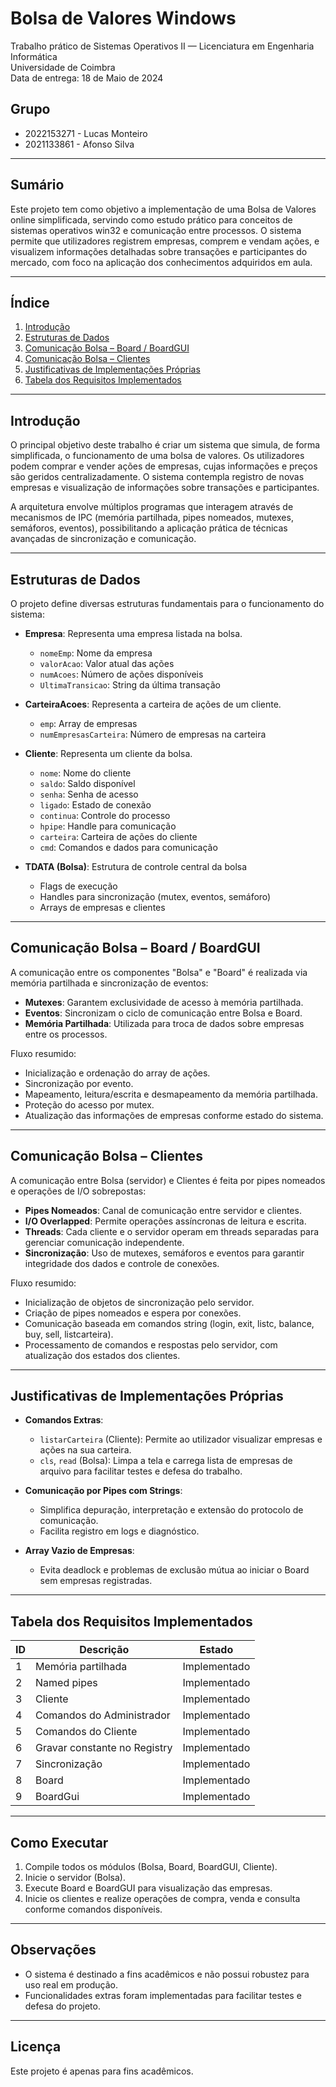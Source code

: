 # Bolsa de Valores Windows

Trabalho prático de Sistemas Operativos II — Licenciatura em Engenharia Informática  
Universidade de Coimbra  
Data de entrega: 18 de Maio de 2024

## Grupo

- 2022153271 - Lucas Monteiro
- 2021133861 - Afonso Silva

---

## Sumário

Este projeto tem como objetivo a implementação de uma Bolsa de Valores online simplificada, servindo como estudo prático para conceitos de sistemas operativos win32 e comunicação entre processos. O sistema permite que utilizadores registrem empresas, comprem e vendam ações, e visualizem informações detalhadas sobre transações e participantes do mercado, com foco na aplicação dos conhecimentos adquiridos em aula.

---

## Índice

1. [Introdução](#introdução)
2. [Estruturas de Dados](#estruturas-de-dados)
3. [Comunicação Bolsa – Board / BoardGUI](#comunicação-bolsa--board--boardgui)
4. [Comunicação Bolsa – Clientes](#comunicação-bolsa--clientes)
5. [Justificativas de Implementações Próprias](#justificativas-de-implementações-próprias)
6. [Tabela dos Requisitos Implementados](#tabela-dos-requisitos-implementados)

---

## Introdução

O principal objetivo deste trabalho é criar um sistema que simula, de forma simplificada, o funcionamento de uma bolsa de valores. Os utilizadores podem comprar e vender ações de empresas, cujas informações e preços são geridos centralizadamente. O sistema contempla registro de novas empresas e visualização de informações sobre transações e participantes.

A arquitetura envolve múltiplos programas que interagem através de mecanismos de IPC (memória partilhada, pipes nomeados, mutexes, semáforos, eventos), possibilitando a aplicação prática de técnicas avançadas de sincronização e comunicação.

---

## Estruturas de Dados

O projeto define diversas estruturas fundamentais para o funcionamento do sistema:

- **Empresa**: Representa uma empresa listada na bolsa.
  - `nomeEmp`: Nome da empresa
  - `valorAcao`: Valor atual das ações
  - `numAcoes`: Número de ações disponíveis
  - `UltimaTransicao`: String da última transação

- **CarteiraAcoes**: Representa a carteira de ações de um cliente.
  - `emp`: Array de empresas
  - `numEmpresasCarteira`: Número de empresas na carteira

- **Cliente**: Representa um cliente da bolsa.
  - `nome`: Nome do cliente
  - `saldo`: Saldo disponível
  - `senha`: Senha de acesso
  - `ligado`: Estado de conexão
  - `continua`: Controle do processo
  - `hpipe`: Handle para comunicação
  - `carteira`: Carteira de ações do cliente
  - `cmd`: Comandos e dados para comunicação

- **TDATA (Bolsa)**: Estrutura de controle central da bolsa
  - Flags de execução
  - Handles para sincronização (mutex, eventos, semáforo)
  - Arrays de empresas e clientes

---

## Comunicação Bolsa – Board / BoardGUI

A comunicação entre os componentes "Bolsa" e "Board" é realizada via memória partilhada e sincronização de eventos:

- **Mutexes**: Garantem exclusividade de acesso à memória partilhada.
- **Eventos**: Sincronizam o ciclo de comunicação entre Bolsa e Board.
- **Memória Partilhada**: Utilizada para troca de dados sobre empresas entre os processos.

Fluxo resumido:
- Inicialização e ordenação do array de ações.
- Sincronização por evento.
- Mapeamento, leitura/escrita e desmapeamento da memória partilhada.
- Proteção do acesso por mutex.
- Atualização das informações de empresas conforme estado do sistema.

---

## Comunicação Bolsa – Clientes

A comunicação entre Bolsa (servidor) e Clientes é feita por pipes nomeados e operações de I/O sobrepostas:

- **Pipes Nomeados**: Canal de comunicação entre servidor e clientes.
- **I/O Overlapped**: Permite operações assíncronas de leitura e escrita.
- **Threads**: Cada cliente e o servidor operam em threads separadas para gerenciar comunicação independente.
- **Sincronização**: Uso de mutexes, semáforos e eventos para garantir integridade dos dados e controle de conexões.

Fluxo resumido:
- Inicialização de objetos de sincronização pelo servidor.
- Criação de pipes nomeados e espera por conexões.
- Comunicação baseada em comandos string (login, exit, listc, balance, buy, sell, listcarteira).
- Processamento de comandos e respostas pelo servidor, com atualização dos estados dos clientes.

---

## Justificativas de Implementações Próprias

- **Comandos Extras**:
  - `listarCarteira` (Cliente): Permite ao utilizador visualizar empresas e ações na sua carteira.
  - `cls`, `read` (Bolsa): Limpa a tela e carrega lista de empresas de arquivo para facilitar testes e defesa do trabalho.

- **Comunicação por Pipes com Strings**:
  - Simplifica depuração, interpretação e extensão do protocolo de comunicação.
  - Facilita registro em logs e diagnóstico.

- **Array Vazio de Empresas**:
  - Evita deadlock e problemas de exclusão mútua ao iniciar o Board sem empresas registradas.

---

## Tabela dos Requisitos Implementados

| ID | Descrição                              | Estado       |
|----|----------------------------------------|--------------|
| 1  | Memória partilhada                     | Implementado |
| 2  | Named pipes                            | Implementado |
| 3  | Cliente                                | Implementado |
| 4  | Comandos do Administrador              | Implementado |
| 5  | Comandos do Cliente                    | Implementado |
| 6  | Gravar constante no Registry           | Implementado |
| 7  | Sincronização                          | Implementado |
| 8  | Board                                  | Implementado |
| 9  | BoardGui                               | Implementado |

---

## Como Executar

1. Compile todos os módulos (Bolsa, Board, BoardGUI, Cliente).
2. Inicie o servidor (Bolsa).
3. Execute Board e BoardGUI para visualização das empresas.
4. Inicie os clientes e realize operações de compra, venda e consulta conforme comandos disponíveis.

---

## Observações

- O sistema é destinado a fins acadêmicos e não possui robustez para uso real em produção.
- Funcionalidades extras foram implementadas para facilitar testes e defesa do projeto.

---

## Licença

Este projeto é apenas para fins acadêmicos.


